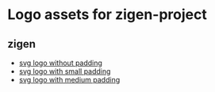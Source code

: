 # Logo assets for zigen-project

## zigen
- [svg logo without padding](https://github.com/zigen-project/logo/blob/main/zigen/logo.svg)
- [svg logo with small padding](https://github.com/zigen-project/logo/blob/main/zigen/logo_with_sm_padding.svg)
- [svg logo with medium padding](https://github.com/zigen-project/logo/blob/main/zigen/logo_with_md_padding.svg)

